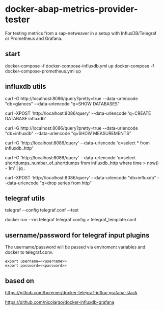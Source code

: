 # docker-abap-metrics-provider-tester

For testing metrics from a sap-netweaver in a setup with InfluxDB/Telegraf or Prometheus and Grafana.

## start 

docker-compose -f docker-compose-influxdb.yml up
docker-compose -f docker-compose-prometheus.yml up

## influxdb utils

curl -G http://localhost:8086/query?pretty=true --data-urlencode "db=glances" --data-urlencode "q=SHOW DATABASES"

curl -XPOST 'http://localhost:8086/query' --data-urlencode 'q=CREATE DATABASE influxdb'

curl -G http://localhost:8086/query?pretty=true --data-urlencode "db=influxdb" --data-urlencode "q=SHOW MEASUREMENTS"

curl -G 'http://localhost:8086/query' --data-urlencode 'q=select * from influxdb..http'

curl -G 'http://localhost:8086/query' --data-urlencode 'q=select shortdumps_number_of_shortdumps from influxdb..http where time > now() - 1m' | jq .

curl -XPOST 'http://localhost:8086/query' --data-urlencode "db=influxdb" --data-urlencode "q=drop series from http"

## telegraf utils

telegraf --config telegraf.conf --test

docker run --rm telegraf telegraf config > telegraf_template.conf

## username/password for telegraf input plugins

The username/password will be passed via enviroment variables and docker to telegraf.conv.

```
export username=<<username>>
export password=<<password>>
```

## based on 
https://github.com/bcremer/docker-telegraf-influx-grafana-stack

https://github.com/nicolargo/docker-influxdb-grafana

